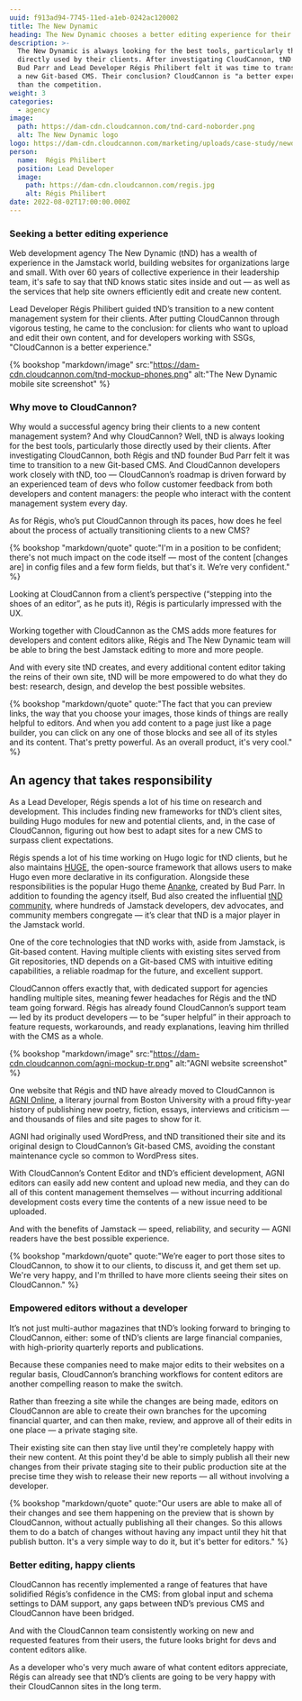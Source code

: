 ```yaml
---
uuid: f913ad94-7745-11ed-a1eb-0242ac120002
title: The New Dynamic
heading: The New Dynamic chooses a better editing experience for their clients
description: >-
  The New Dynamic is always looking for the best tools, particularly those
  directly used by their clients. After investigating CloudCannon, tND founder
  Bud Parr and Lead Developer Régis Philibert felt it was time to transition to
  a new Git-based CMS. Their conclusion? CloudCannon is "a better experience"
  than the competition.
weight: 3
categories:
  - agency
image: 
  path: https://dam-cdn.cloudcannon.com/tnd-card-noborder.png
  alt: The New Dynamic logo
logo: https://dam-cdn.cloudcannon.com/marketing/uploads/case-study/newdynamic.svg
person:
  name:  Régis Philibert
  position: Lead Developer
  image: 
    path: https://dam-cdn.cloudcannon.com/regis.jpg
    alt: Régis Philibert
date: 2022-08-02T17:00:00.000Z
---
```

### Seeking a better editing experience

Web development agency The New Dynamic (tND) has a
wealth of experience in the Jamstack world, building websites for
organizations large and small. With over 60 years of collective experience
in their leadership team, it's safe to say that tND knows static
sites inside and out &mdash; as well as the services that help site owners
efficiently edit and create new content.

Lead Developer R&eacute;gis Philibert guided
tND&rsquo;s transition to a new content management system for their
clients. After putting CloudCannon through vigorous testing, he came
to the conclusion: for clients who want to upload and edit their own
content, and for developers working with SSGs, "CloudCannon is a better experience."

{% bookshop "markdown/image" src:"https://dam-cdn.cloudcannon.com/tnd-mockup-phones.png" alt:"The New Dynamic mobile site screenshot" %}

### Why move to CloudCannon?

Why would a successful agency bring their clients to a new content
management system? And why CloudCannon? Well, tND is always looking for
the best tools, particularly those directly used by their clients. After
investigating CloudCannon, both Régis and tND founder Bud Parr felt it was
time to transition to a new Git-based CMS. And CloudCannon developers work
closely with tND, too — CloudCannon’s roadmap is driven forward by an
experienced team of devs who follow customer feedback from both developers
and content managers: the people who interact with the content management
system every day.

As for Régis, who’s put CloudCannon through its paces, how does he feel about the process of actually transitioning clients to a new CMS? 

{% bookshop "markdown/quote" quote:"I'm in a position to be confident; there's not much
impact on the code itself — most of the content \[changes are\] in config
files and a few form fields, but that's it. We’re very confident." %}

Looking at CloudCannon from a client’s perspective (“stepping into the
shoes of an editor”, as he puts it), Régis is particularly impressed with
the UX.

Working together with CloudCannon as the CMS adds more features for
developers and content editors alike, Régis and The New Dynamic team will
be able to bring the best Jamstack editing to more and more people.

And with every site tND creates, and every additional content editor
taking the reins of their own site, tND will be more empowered to do what
they do best: research, design, and develop the best possible websites.


{% bookshop "markdown/quote" quote:"The fact that you can preview links, the way that you choose your images,
      those kinds of things are really helpful to editors. And when
      you add content to a page just like a page builder, you can click on any
      one of those blocks and see all of its styles and its content. That's
      pretty powerful. As an overall product, it's very cool." %}
     
## An agency that takes responsibility

As a Lead Developer, Régis spends a lot of his time on research and
development. This includes finding new frameworks for tND’s client sites,
building Hugo modules for new and potential clients, and, in the case of
CloudCannon, figuring out how best to adapt sites for a new CMS to
surpass client expectations.

Régis spends a lot of his time working on Hugo logic for tND clients, but
he also maintains [HUGE](https://github.com/theNewDynamic/huge), the
open-source framework that allows users to make Hugo even more declarative
in its configuration. Alongside these responsibilities is the popular Hugo
theme [Ananke](https://github.com/theNewDynamic/gohugo-theme-ananke),
created by Bud Parr. In addition to founding the agency itself, Bud also
created the influential [tND
community](https://www.thenewdynamic.com/community-and-events/),
where hundreds of Jamstack developers, dev advocates, and community
members congregate — it’s clear that tND is a major player in the Jamstack
world.

One of the core technologies that tND works with, aside from Jamstack, is
Git-based content. Having multiple clients with existing sites served from
Git repositories, tND depends on a Git-based CMS with intuitive editing
capabilities, a reliable roadmap for the future, and excellent
support.

CloudCannon offers exactly that, with dedicated support for agencies
handling multiple sites, meaning fewer headaches for Régis and the tND
team going forward. Régis has already found CloudCannon’s support team —
led by its product developers — to be “super helpful” in their approach to
feature requests, workarounds, and ready explanations, leaving him
thrilled with the CMS as a whole.

{% bookshop "markdown/image" src:"https://dam-cdn.cloudcannon.com/agni-mockup-tr.png" alt:"AGNI website screenshot" %}

One website that R&eacute;gis and tND have already moved to CloudCannon
is [AGNI Online](https://agnionline.bu.edu/), a literary
journal from Boston University with a proud fifty-year history of
publishing new poetry, fiction, essays, interviews and criticism &mdash;
and thousands of files and site pages to show for it.

AGNI had originally used WordPress, and tND transitioned their site and
its original design to CloudCannon’s Git-based CMS, avoiding the constant
maintenance cycle so common to WordPress sites.


With CloudCannon’s Content Editor and tND’s efficient development, AGNI
editors can easily add new content and upload new media, and they can do
all of this content management themselves — without incurring additional
development costs every time the contents of a new issue need to be
uploaded.


And with the benefits of Jamstack — speed, reliability, and security —
AGNI readers have the best possible experience.

{% bookshop "markdown/quote" quote:"We’re eager to port those sites to CloudCannon, to show it to our clients,
      to discuss it, and get them set up. We're very happy, and I'm thrilled to
      have more clients seeing their sites on CloudCannon." %}

### Empowered editors without a developer
   
It’s not just multi-author magazines that tND’s looking forward to
bringing to CloudCannon, either: some of tND’s clients are large financial
companies, with high-priority quarterly reports and publications.

Because these companies need to make major edits to their websites on a
regular basis, CloudCannon’s branching workflows for content editors are
another compelling reason to make the switch.

Rather than freezing a site while the changes are being made, editors on
CloudCannon are able to create their own branches for the upcoming
financial quarter, and can then make, review, and approve all of their
edits in one place — a private staging site.

Their existing site can then stay live until they're completely happy with
their new content. At this point they'd be able to simply publish all
their new changes from their private staging site to their public
production site at the precise time they wish to release their new reports
— all without involving a developer.

{% bookshop "markdown/quote" quote:"Our users are able to make all of their changes and see them happening on
      the preview that is shown by CloudCannon, without actually publishing all
      their changes. So this allows them to do a batch of changes
      without having any impact until they hit that publish button. It's a very
      simple way to do it, but it's better for editors." %}
 

### Better editing, happy clients

CloudCannon has recently implemented a range of features that have
solidified R&eacute;gis&rsquo;s confidence in the CMS: from global input
and schema settings to DAM support, any gaps between tND&rsquo;s previous
CMS and CloudCannon have been bridged.

And with the CloudCannon team consistently working on new and requested features from
their users, the future looks bright for devs and content editors
alike.

As a developer who's very much aware of what content editors
appreciate, R&eacute;gis can already see that tND&rsquo;s clients are
going to be very happy with their CloudCannon sites in the long term.

